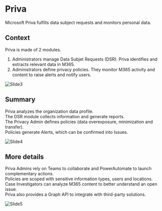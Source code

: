 # Priva

Microsoft Priva fulfills data subject requests and monitors personal data.

## Context
Priva is made of 2 modules.  
1. Administrators manage Data Subjet Requests (DSR). Priva identifies and extracts relevant data in M365.  
2. Administrators define privacy policies. They monitor M365 activity and content to raise alerts and notify users.  
  
![Slide3](https://user-images.githubusercontent.com/104838111/171057616-faf1680d-ea56-41d3-ad7d-db4479815497.png)

## Summary
Priva analyzes the organization data profile.  
The DSR module collects information and generate reports.  
The Privacy Admin defines policies (data overexposure, minimization and transfer).  
Policies generate Alerts, which can be confirmed into Issues.  
  
![Slide4](https://user-images.githubusercontent.com/104838111/171057681-a134de69-59ba-4cc4-93f6-782a99692340.png)

## More details
Priva Admins rely on Teams to collaborate and PowerAutomate to launch complementary actions.  
Policies are scoped with sensitive information types, users and locations.  
Case Investigators can analyze M365 content to better understand an open issue.  
Priva also provides a Graph API to integrate with third-party solutions.  
  
![Slide5](https://user-images.githubusercontent.com/104838111/171824470-3a344c94-70e4-4289-8ab5-95e7f708d441.png)

